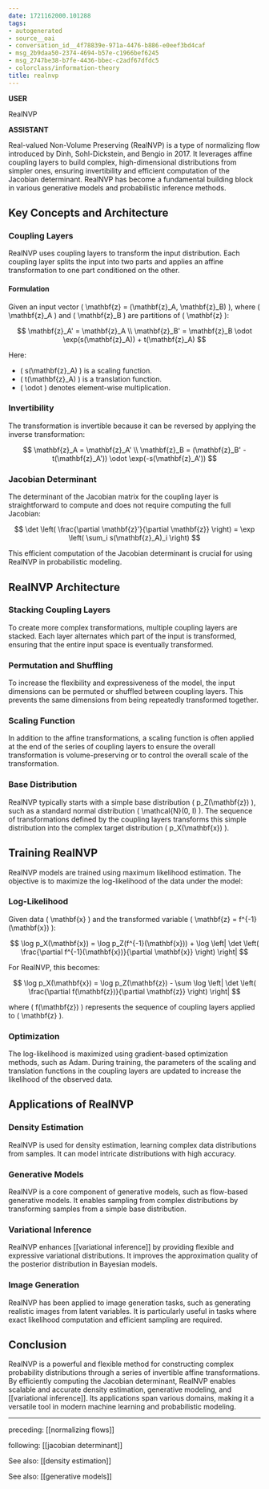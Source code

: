 ```yaml
---
date: 1721162000.101288
tags:
- autogenerated
- source__oai
- conversation_id__4f78839e-971a-4476-b886-e0eef3bd4caf
- msg_2b9daa50-2374-4694-b57e-c1966bef6245
- msg_2747be38-b7fe-4436-bbec-c2adf67dfdc5
- colorclass/information-theory
title: realnvp
---
```


**USER**

RealNVP


**ASSISTANT**

Real-valued Non-Volume Preserving (RealNVP) is a type of normalizing flow introduced by Dinh, Sohl-Dickstein, and Bengio in 2017. It leverages affine coupling layers to build complex, high-dimensional distributions from simpler ones, ensuring invertibility and efficient computation of the Jacobian determinant. RealNVP has become a fundamental building block in various generative models and probabilistic inference methods.

## Key Concepts and Architecture

### Coupling Layers

RealNVP uses coupling layers to transform the input distribution. Each coupling layer splits the input into two parts and applies an affine transformation to one part conditioned on the other.

#### Formulation

Given an input vector \( \mathbf{z} = (\mathbf{z}_A, \mathbf{z}_B) \), where \( \mathbf{z}_A \) and \( \mathbf{z}_B \) are partitions of \( \mathbf{z} \):

$$
\mathbf{z}_A' = \mathbf{z}_A \\
\mathbf{z}_B' = \mathbf{z}_B \odot \exp(s(\mathbf{z}_A)) + t(\mathbf{z}_A)
$$

Here:
- \( s(\mathbf{z}_A) \) is a scaling function.
- \( t(\mathbf{z}_A) \) is a translation function.
- \( \odot \) denotes element-wise multiplication.

### Invertibility

The transformation is invertible because it can be reversed by applying the inverse transformation:

$$
\mathbf{z}_A = \mathbf{z}_A' \\
\mathbf{z}_B = (\mathbf{z}_B' - t(\mathbf{z}_A')) \odot \exp(-s(\mathbf{z}_A'))
$$

### Jacobian Determinant

The determinant of the Jacobian matrix for the coupling layer is straightforward to compute and does not require computing the full Jacobian:

$$
\det \left( \frac{\partial \mathbf{z}'}{\partial \mathbf{z}} \right) = \exp \left( \sum_i s(\mathbf{z}_A)_i \right)
$$

This efficient computation of the Jacobian determinant is crucial for using RealNVP in probabilistic modeling.

## RealNVP Architecture

### Stacking Coupling Layers

To create more complex transformations, multiple coupling layers are stacked. Each layer alternates which part of the input is transformed, ensuring that the entire input space is eventually transformed.

### Permutation and Shuffling

To increase the flexibility and expressiveness of the model, the input dimensions can be permuted or shuffled between coupling layers. This prevents the same dimensions from being repeatedly transformed together.

### Scaling Function

In addition to the affine transformations, a scaling function is often applied at the end of the series of coupling layers to ensure the overall transformation is volume-preserving or to control the overall scale of the transformation.

### Base Distribution

RealNVP typically starts with a simple base distribution \( p_Z(\mathbf{z}) \), such as a standard normal distribution \( \mathcal{N}(0, I) \). The sequence of transformations defined by the coupling layers transforms this simple distribution into the complex target distribution \( p_X(\mathbf{x}) \).

## Training RealNVP

RealNVP models are trained using maximum likelihood estimation. The objective is to maximize the log-likelihood of the data under the model:

### Log-Likelihood

Given data \( \mathbf{x} \) and the transformed variable \( \mathbf{z} = f^{-1}(\mathbf{x}) \):

$$
\log p_X(\mathbf{x}) = \log p_Z(f^{-1}(\mathbf{x})) + \log \left| \det \left( \frac{\partial f^{-1}(\mathbf{x})}{\partial \mathbf{x}} \right) \right|
$$

For RealNVP, this becomes:

$$
\log p_X(\mathbf{x}) = \log p_Z(\mathbf{z}) - \sum \log \left| \det \left( \frac{\partial f(\mathbf{z})}{\partial \mathbf{z}} \right) \right|
$$

where \( f(\mathbf{z}) \) represents the sequence of coupling layers applied to \( \mathbf{z} \).

### Optimization

The log-likelihood is maximized using gradient-based optimization methods, such as Adam. During training, the parameters of the scaling and translation functions in the coupling layers are updated to increase the likelihood of the observed data.

## Applications of RealNVP

### Density Estimation

RealNVP is used for density estimation, learning complex data distributions from samples. It can model intricate distributions with high accuracy.

### Generative Models

RealNVP is a core component of generative models, such as flow-based generative models. It enables sampling from complex distributions by transforming samples from a simple base distribution.

### Variational Inference

RealNVP enhances [[variational inference]] by providing flexible and expressive variational distributions. It improves the approximation quality of the posterior distribution in Bayesian models.

### Image Generation

RealNVP has been applied to image generation tasks, such as generating realistic images from latent variables. It is particularly useful in tasks where exact likelihood computation and efficient sampling are required.

## Conclusion

RealNVP is a powerful and flexible method for constructing complex probability distributions through a series of invertible affine transformations. By efficiently computing the Jacobian determinant, RealNVP enables scalable and accurate density estimation, generative modeling, and [[variational inference]]. Its applications span various domains, making it a versatile tool in modern machine learning and probabilistic modeling.


---

preceding: [[normalizing flows]]  


following: [[jacobian determinant]]

See also: [[density estimation]]


See also: [[generative models]]